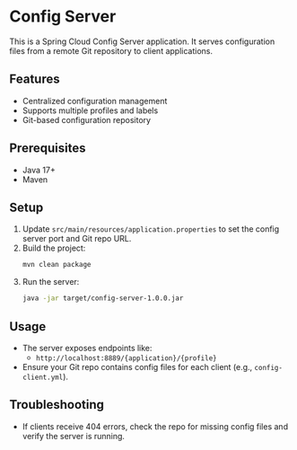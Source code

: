 # Config Server

This is a Spring Cloud Config Server application. It serves configuration files from a remote Git repository to client applications.

## Features
- Centralized configuration management
- Supports multiple profiles and labels
- Git-based configuration repository

## Prerequisites
- Java 17+
- Maven

## Setup
1. Update `src/main/resources/application.properties` to set the config server port and Git repo URL.
2. Build the project:
   ```bash
   mvn clean package
   ```
3. Run the server:
   ```bash
   java -jar target/config-server-1.0.0.jar
   ```

## Usage
- The server exposes endpoints like:
  - `http://localhost:8889/{application}/{profile}`
- Ensure your Git repo contains config files for each client (e.g., `config-client.yml`).

## Troubleshooting
- If clients receive 404 errors, check the repo for missing config files and verify the server is running.
